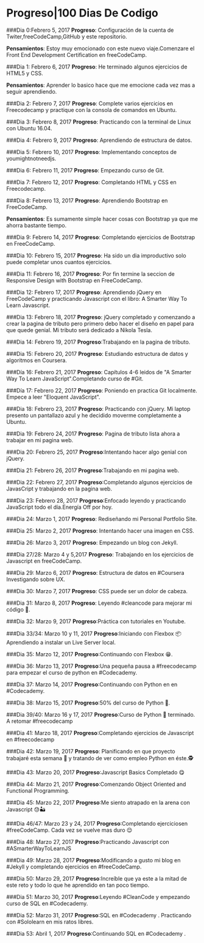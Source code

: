 # Progreso|100 Dias  De Codigo

###Dia 0:Febrero 5, 2017
**Progreso**: Configuración de la cuenta de Twiter,freeCodeCamp,GitHub y este repositorio.
 
 
**Pensamientos**: Estoy muy emocionado con este nuevo viaje.Comenzare el Front End Development Certification en freeCodeCamp.

###Dia 1: Febrero 6, 2017
**Progreso**: He terminado algunos ejercicios de HTML5 y CSS.

**Pensamientos**: Aprender lo basico hace que me emocione cada vez mas a seguir aprendiendo.

###Dia 2: Febrero 7, 2017
**Progreso**: Complete varios ejercicios en Freecodecamp y practique con la consola de comandos en Ubuntu.

###Dia 3: Febrero 8, 2017
**Progreso**: Practicando con la terminal de Linux con Ubuntu 16.04.

###Dia 4: Febrero 9, 2017
**Progreso**: Aprendiendo de estructura de datos.

###Dia 5: Febrero 10, 2017
**Progreso**: Implementando conceptos de youmightnotneedjs.

###Dia 6: Febrero 11, 2017
**Progreso**: Empezando curso de Git.

###Dia 7: Febrero 12, 2017
**Progreso**: Completando HTML y CSS en Freecodecamp.

###Dia 8: Febrero 13, 2017
**Progreso**: Aprendiendo Bootstrap en FreeCodeCamp.

**Pensamientos**: Es sumamente simple hacer cosas con Bootstrap ya que me ahorra bastante tiempo.

###Dia 9: Febrero 14, 2017
**Progreso**: Completando ejercicios de Bootstrap en FreeCodeCamp. 


###Dia 10: Febrero 15, 2017
**Progreso**: Ha sido un dia improductivo solo puede completar unos cuantos ejercicios.

###Dia 11: Febrero 16, 2017
**Progreso**: Por fin termine la seccion de Responsive Design  with Bootstrap en FreeCodeCamp.


###Dia 12: Febrero 17, 2017
**Progreso**: Aprendiendo jQuery en FreeCodeCamp y practicando Javascript con el libro: A Smarter Way To Learn Javascript.


###Dia 13: Febrero 18, 2017
**Progreso**: jQuery completado y comenzando a crear la pagina de tributo pero primero debo hacer el diseño en papel para que quede genial. Mi tributo será dedicado a Nikola Tesla.

###Dia 14: Febrero 19, 2017
**Progreso**:Trabajando en la pagina de tributo.


###Dia 15: Febrero 20, 2017
**Progreso**: Estudiando estructura de datos y algoritmos en Coursera.


###Día 16: Febrero 21, 2017
**Progreso**: Capítulos 4-6 leidos de "A Smarter Way To Learn JavaScript".Completando curso de #Git.


###Día 17: Febrero 22, 2017
**Progreso**: Poniendo en practica Git localmente. Empece a leer "Eloquent JavaScript".


###Dia 18: Febrero 23, 2017
**Progreso**: Practicando con jQuery. Mi laptop presento un pantallazo azul y he decidido moverme completamente a Ubuntu.


###Dia 19: Febrero 24, 2017
**Progreso**: Pagina de tributo lista ahora a trabajar en mi pagina web.


###Dia 20: Febrero 25, 2017
**Progreso**:Intentando hacer algo genial con jQuery.

###Dia 21: Febrero 26, 2017
**Progreso**:Trabajando en mi pagina web.

###Dia 22: Febrero 27, 2017
**Progreso**:Completando algunos ejercicios de JavasCript y trabajando en la pagina web.

###Dia 23: Febrero 28, 2017
**Progreso**:Enfocado leyendo y practicando JavaScript todo el día.Energía Off por hoy.

###Dia 24: Marzo 1, 2017
**Progreso**: Rediseñando mi Personal Portfolio Site.

###Dia 25: Marzo 2, 2017
**Progreso**: Intentando hacer una imagen en CSS.

###Dia 26: Marzo 3, 2017
**Progreso**: Empezando un blog con Jekyll.

###Dia 27/28: Marzo 4 y 5,2017
**Progreso**: Trabajando en los ejercicios de Javascript en freeCodeCamp.

###Dia 29: Marzo 6, 2017
**Progreso**: Estructura de datos en #Coursera Investigando sobre UX.

###Dia 30: Marzo 7, 2017
**Progreso**: CSS puede ser un dolor de cabeza.

###Dia 31: Marzo 8, 2017
**Progreso**: Leyendo #cleancode para mejorar mi código 🍝.


###Dia 32: Marzo 9, 2017
**Progreso**:Práctica con tutoriales en Youtube.

###Dia 33/34: Marzo 10 y 11, 2017
**Progreso**:Iniciando con Flexbox 📦
Aprendiendo a instalar un Live Server local.

###Dia 35: Marzo 12, 2017
**Progreso**:Continuando con Flexbox 😁.

###Dia 36: Marzo 13, 2017
**Progreso**:Una pequeña pausa a #freecodecamp para empezar el curso de python en #Codecademy.

###Dia 37: Marzo 14, 2017
**Progreso**:Continuando con Python en en #Codecademy.

###Dia 38: Marzo 15, 2017
**Progreso**:50% del curso de Python 🐍.

###Dia 39/40: Marzo 16 y 17, 2017
**Progreso**:Curso de Python 🐍 terminado. A retomar #freecodecamp 

###Dia 41: Marzo 18, 2017
**Progreso**:Completando ejercicios de Javascript en #freecodecamp

###Dia 42: Marzo 19, 2017
**Progreso**: Planificando en que proyecto trabajaré esta semana  🙆 y tratando de ver como empleo Python  en éste.🕵

###Dia 43: Marzo 20, 2017
**Progreso**:Javascript Basics Completado 😋

###Dia 44: Marzo 21, 2017
**Progreso**:Comenzando Object Oriented and Functional Programming.

###Dia 45: Marzo 22, 2017
**Progreso**:Me siento atrapado en la arena con Javascript 😓🏜

###Dia 46/47: Marzo 23 y 24, 2017
**Progreso**:Completando ejercicios​en #freeCodeCamp. Cada vez se vuelve mas duro 😌

###Dia 48: Marzo 27, 2017
**Progreso**:Practicando Javascript con #ASmarterWayToLearnJS

###Dia 49: Marzo 28, 2017
**Progreso**:Modificando a gusto mi blog en #Jekyll  y completando ejercicios en #freeCodeCamp.

###Dia 50: Marzo 29, 2017
**Progreso**:Increíble que ya este a la mitad de este reto y todo lo que he aprendido en tan poco tiempo.

###Dia 51: Marzo 30, 2017
**Progreso**:Leyendo #CleanCode y empezando curso de SQL en #Codecademy.

###Dia 52: Marzo 31, 2017
**Progreso**:SQL en #Codecademy .
Practicando con #Sololearn en mis ratos libres.

###Dia 53: Abril 1, 2017
**Progreso**:Continuando SQL en #Codecademy .











